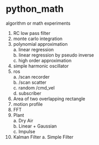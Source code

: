 # python_math
algorithm or math experiments

1. RC low pass filter  
2. monte carlo integration  
3. polynomial approximation  
  a. linear regression  
  b. linear regression by pseudo inverse  
  c. high order approximation  
4. simple harmonic oscillator  
5. ros  
  a. /scan recorder  
  b. /scan scatter  
  c. random /cmd_vel  
  d. subscriber  
6. Area of two overlapping rectangle  
7. motion profile  
8. FFT  
9. Plant  
  a. Dry Air  
  b. Linear + Gaussian  
  c. Impulse
10. Kalman Filter
  a. Simple Filter  
